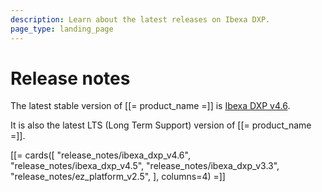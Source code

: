 ```yaml
---
description: Learn about the latest releases on Ibexa DXP.
page_type: landing_page
---
```


# Release notes

The latest stable version of [[= product_name =]] is [Ibexa DXP v4.6](ibexa_dxp_v4.6.md).

It is also the latest LTS (Long Term Support) version of [[= product_name =]].

[[= cards([
    "release_notes/ibexa_dxp_v4.6",
    "release_notes/ibexa_dxp_v4.5",
    "release_notes/ibexa_dxp_v3.3",
    "release_notes/ez_platform_v2.5",
], columns=4) =]]
